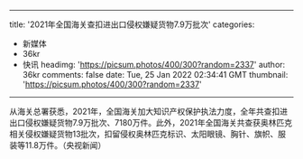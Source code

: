 
---
title: '2021年全国海关查扣进出口侵权嫌疑货物7.9万批次'
categories: 
 - 新媒体
 - 36kr
 - 快讯
headimg: 'https://picsum.photos/400/300?random=2337'
author: 36kr
comments: false
date: Tue, 25 Jan 2022 02:34:41 GMT
thumbnail: 'https://picsum.photos/400/300?random=2337'
---

<div>   
从海关总署获悉，2021年，全国海关加大知识产权保护执法力度，全年共查扣进出口侵权嫌疑货物7.9万批次、7180万件。此外，2021年全国海关共查获奥林匹克相关侵权嫌疑货物13批次，扣留侵权奥林匹克标识、太阳眼镜、胸针、旗帜、服装等11.8万件。（央视新闻）  
</div>
            